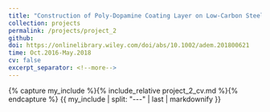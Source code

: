```yaml
---
title: "Construction of Poly-Dopamine Coating Layer on Low-Carbon Steel"
collection: projects
permalink: /projects/project_2
github:
doi: https://onlinelibrary.wiley.com/doi/abs/10.1002/adem.201800621
time: Oct.2016-May.2018
cv: false
excerpt_separator: <!--more-->
---
```


{% capture my_include %}{% include_relative project_2_cv.md %}{% endcapture %}
{{ my_include | split: "---" | last | markdownify }}

<!--more-->

